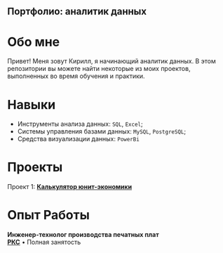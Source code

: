 ## Портфолио: аналитик данных
# Обо мне
Привет! Меня зовут Кирилл, я начинающий аналитик данных. В этом репозитории вы можете найти некоторые из моих проектов, выполненных во время обучения и практики.
# Навыки
* Инструменты анализа данных: `SQL`, `Excel`;
* Системы управления базами данных: `MySQL`, `PostgreSQL`;
* Средства визуализации данных: `PowerBi`
# Проекты
Проект 1:
[**Калькулятор юнит-экономики**](https://github.com/SpirinKirill/Skills/blob/main/%D0%AE%D0%BD%D0%B8%D1%82-%D1%8D%D0%BA%D0%BE%D0%BD%D0%BE%D0%BC%D0%B8%D0%BA%D0%B0/%D0%9A%D0%B0%D0%BB%D1%8C%D0%BA%D1%83%D0%BB%D1%8F%D1%82%D0%BE%D1%80%20%D1%8E%D0%BD%D0%B8%D1%82-%D1%8D%D0%BA%D0%BE%D0%BD%D0%BE%D0%BC%D0%B8%D0%BA%D0%B8.xlsx)
# Опыт Работы 
**Инженер-технолог производства печатных плат**  
[**РКС**](https://russianspacesystems.ru/) • Полная занятость
